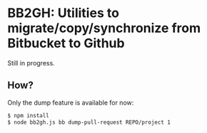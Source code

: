# BB2GH: Utilities to migrate/copy/synchronize from Bitbucket to Github

Still in progress.

## How?

Only the dump feature is available for now:

```bash
$ npm install
$ node bb2gh.js bb dump-pull-request REPO/project 1
```
